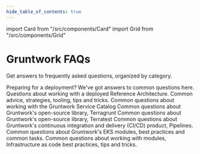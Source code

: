 ```yaml
---
hide_table_of_contents: true
---
```


import Card from "/src/components/Card"
import Grid from "/src/components/Grid"

# Gruntwork FAQs

Get answers to frequently asked questions, organized by category.

<Grid cols={2}>
  <Card
    title="Reference Architecture Pre-Deployment"
    href="/faq/ref-arch-predeployment"
  >
    Preparing for a deployment? We've got answers to common questions here.
  </Card>
  <Card
    title="Reference Architecture"
    href="/faq/ref-arch"
  >
    Questions about working with a deployed Reference Architecture.
  </Card>
  <Card
    title="DevOps Best Practices"
    href="/faq/devops-general"
  >
    Common advice, strategies, tooling, tips and tricks.
  </Card>
  <Card
    title="Service Catalog FAQ"
    href="/faq/service-catalog"
  >
    Common questions about working with the Gruntwork Service Catalog
  </Card>
  <Card
    title="Terragrunt"
    href="/faq/terragrunt"
  >
    Common questions about Gruntwork's open-source library, Terragrunt
  </Card>
  <Card
    title="Terratest"
    href="/faq/terratest"
  >
    Common questions about Gruntwork's open-source library, Terratest
  </Card>
  <Card
    title="Pipelines"
    href="/faq/pipelines"
  >
    Common questions about Gruntwork's continuous integration and delivery (CI/CD) product, Pipelines.
  </Card>
  <Card
    title="EKS"
    href="/faq/eks"
  >
    Common questions about Gruntwork's EKS modules, best practices and common tasks.
  </Card>
<Card
    title="Infrastructure as Code (IaC) and modules"
    href="/faq/iac-general"
  >
    Common questions about working with modules, Infrastructure as code best practices, tips and tricks.
  </Card>

</Grid>


<!-- ##DOCS-SOURCER-START
{
  "sourcePlugin": "local-copier",
  "hash": "a560b5b1f4930241bc8de9a3cac5a0fe"
}
##DOCS-SOURCER-END -->
